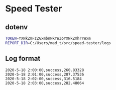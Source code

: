 # Speed Tester

## dotenv

```sh
TOKEN=YXNkZmFzZGxmbnNkYWZoYXNkZmhrYWxm
REPORT_DIR=C:/Users/mad_t/src/speed-tester/logs
```

## Log format

```csv
2020-5-18 2:00:00,success,260.83328
2020-5-18 2:01:00,success,287.37536
2020-5-18 2:02:00,success,316.5184
2020-5-18 2:03:00,success,282.48064
```